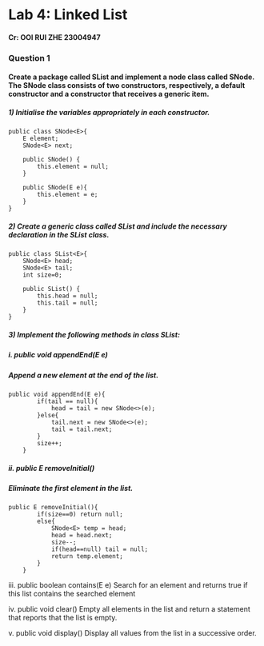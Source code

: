 # Lab 4: Linked List

#### Cr: OOI RUI ZHE 23004947

### Question 1
#### Create a package called SList and implement a node class called SNode<E>. The SNode<E> class consists of two constructors, respectively, a default constructor and a constructor that receives a generic item. 

##### 1) Initialise the variables appropriately in each constructor. 
```plaintext
public class SNode<E>{
    E element;
    SNode<E> next;

    public SNode() {
        this.element = null;
    }
    
    public SNode(E e){
        this.element = e;
    }
}
```

##### 2) Create a generic class called SList<E> and include the necessary declaration in the SList<E> class.
```plaintext
public class SList<E>{
    SNode<E> head;
    SNode<E> tail;
    int size=0;

    public SList() {
        this.head = null;
        this.tail = null;
    }
}
```

##### 3) Implement the following methods in class SList<E>:
##### i. public void appendEnd(E e)
##### Append a new element at the end of the list.
```plaintext
public void appendEnd(E e){
        if(tail == null){
            head = tail = new SNode<>(e);
        }else{
            tail.next = new SNode<>(e);
            tail = tail.next;
        }
        size++;
    }
```

##### ii. public E removeInitial()
##### Eliminate the first element in the list.
```plaintext
public E removeInitial(){
        if(size==0) return null;
        else{
            SNode<E> temp = head;
            head = head.next;
            size--;
            if(head==null) tail = null;
            return temp.element;
        }
    }
```

iii. public boolean contains(E e)
Search for an element and returns true if this list contains the searched element

iv. public void clear()
Empty all elements in the list and return a statement that reports that the list is
empty.

v. public void display()
Display all values from the list in a successive order.




